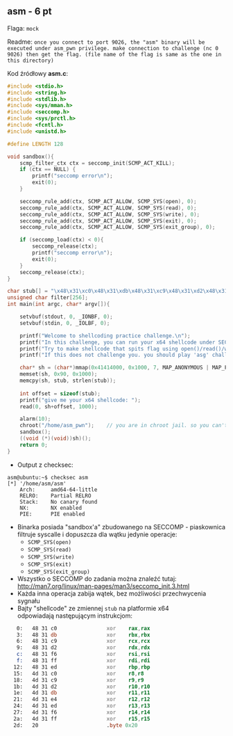 ## asm - 6 pt ##

Flaga: `mock`

Readme: `once you connect to port 9026, the "asm" binary will be executed under asm_pwn privilege.
make connection to challenge (nc 0 9026) then get the flag. (file name of the flag is same as the one in this directory)`

Kod źródłowy **asm.c**:

```c
#include <stdio.h>
#include <string.h>
#include <stdlib.h>
#include <sys/mman.h>
#include <seccomp.h>
#include <sys/prctl.h>
#include <fcntl.h>
#include <unistd.h>

#define LENGTH 128

void sandbox(){
	scmp_filter_ctx ctx = seccomp_init(SCMP_ACT_KILL);
	if (ctx == NULL) {
		printf("seccomp error\n");
		exit(0);
	}

	seccomp_rule_add(ctx, SCMP_ACT_ALLOW, SCMP_SYS(open), 0);
	seccomp_rule_add(ctx, SCMP_ACT_ALLOW, SCMP_SYS(read), 0);
	seccomp_rule_add(ctx, SCMP_ACT_ALLOW, SCMP_SYS(write), 0);
	seccomp_rule_add(ctx, SCMP_ACT_ALLOW, SCMP_SYS(exit), 0);
	seccomp_rule_add(ctx, SCMP_ACT_ALLOW, SCMP_SYS(exit_group), 0);

	if (seccomp_load(ctx) < 0){
		seccomp_release(ctx);
		printf("seccomp error\n");
		exit(0);
	}
	seccomp_release(ctx);
}

char stub[] = "\x48\x31\xc0\x48\x31\xdb\x48\x31\xc9\x48\x31\xd2\x48\x31\xf6\x48\x31\xff\x48\x31\xed\x4d\x31\xc0\x4d\x31\xc9\x4d\x31\xd2\x4d\x31\xdb\x4d\x31\xe4\x4d\x31\xed\x4d\x31\xf6\x4d\x31\xff";
unsigned char filter[256];
int main(int argc, char* argv[]){

	setvbuf(stdout, 0, _IONBF, 0);
	setvbuf(stdin, 0, _IOLBF, 0);

	printf("Welcome to shellcoding practice challenge.\n");
	printf("In this challenge, you can run your x64 shellcode under SECCOMP sandbox.\n");
	printf("Try to make shellcode that spits flag using open()/read()/write() systemcalls only.\n");
	printf("If this does not challenge you. you should play 'asg' challenge :)\n");

	char* sh = (char*)mmap(0x41414000, 0x1000, 7, MAP_ANONYMOUS | MAP_FIXED | MAP_PRIVATE, 0, 0);
	memset(sh, 0x90, 0x1000);
	memcpy(sh, stub, strlen(stub));
	
	int offset = sizeof(stub);
	printf("give me your x64 shellcode: ");
	read(0, sh+offset, 1000);

	alarm(10);
	chroot("/home/asm_pwn");	// you are in chroot jail. so you can't use symlink in /tmp
	sandbox();
	((void (*)(void))sh)();
	return 0;
}
```
* Output z checksec:
```
asm@ubuntu:~$ checksec asm
[*] '/home/asm/asm'
    Arch:     amd64-64-little
    RELRO:    Partial RELRO
    Stack:    No canary found
    NX:       NX enabled
    PIE:      PIE enabled
```
* Binarka posiada "sandbox'a" zbudowanego na SECCOMP - piaskownica filtruje syscalle i dopuszcza dla wątku jedynie operacje:
  * `SCMP_SYS(open)`
  * `SCMP_SYS(read)`
  * `SCMP_SYS(write)`
  * `SCMP_SYS(exit)`
  * `SCMP_SYS(exit_group)`
* Wszystko o SECCOMP do zadania można znaleźć tutaj: http://man7.org/linux/man-pages/man3/seccomp_init.3.html
* Każda inna operacja zabija wątek, bez możliwości przechwycenia sygnału
* Bajty "shellcode" ze zmiennej `stub` na platformie x64 odpowiadają następującym instrukcjom:
```asm
   0:   48 31 c0                xor    rax,rax
   3:   48 31 db                xor    rbx,rbx
   6:   48 31 c9                xor    rcx,rcx
   9:   48 31 d2                xor    rdx,rdx
   c:   48 31 f6                xor    rsi,rsi
   f:   48 31 ff                xor    rdi,rdi
  12:   48 31 ed                xor    rbp,rbp
  15:   4d 31 c0                xor    r8,r8
  18:   4d 31 c9                xor    r9,r9
  1b:   4d 31 d2                xor    r10,r10
  1e:   4d 31 db                xor    r11,r11
  21:   4d 31 e4                xor    r12,r12
  24:   4d 31 ed                xor    r13,r13
  27:   4d 31 f6                xor    r14,r14
  2a:   4d 31 ff                xor    r15,r15
  2d:   20                      .byte 0x20
```

